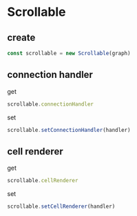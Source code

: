 # Scrollable

## create

```ts
const scrollable = new Scrollable(graph)
```

## connection handler

get

```ts
scrollable.connectionHandler
```

set

```ts
scrollable.setConnectionHandler(handler)
```

## cell renderer

get

```ts
scrollable.cellRenderer
```

set

```ts
scrollable.setCellRenderer(handler)
```

